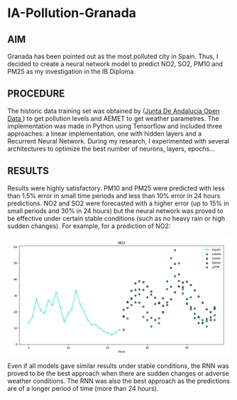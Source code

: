 # IA-Pollution-Granada

## AIM
Granada has been pointed out as the most polluted city in Spain. Thus, I decided to create a neural network model to predict NO2, SO2, PM10 and PM25 as my investigation in the IB Diploma. 

## PROCEDURE 
The historic data training set was obtained by ([Junta De Andalucía Open Data ](https://www.juntadeandalucia.es/datosabiertos/portal/dataset/datos-cuantitativos-diarios-del-indice-de-calidad-del-aire-en-andalucia/resource/a58a1e21-2800-4652-b99e-1921dd5f57d1)) to get pollution levels and AEMET to get weather parametres. 
The implementation was made in Python using Tensorflow and included three approaches: a linear implementation, one with hidden layers and a Recurrent Neural Network. During my research, I experimented with several architectures to optimize the best number of neurons, layers, epochs...

## RESULTS 
Results were highly satisfactory. PM10 and PM25 were predicted with less than 1.5% error in small time periods and less than 10% error in 24 hours predictions. NO2 and SO2 were forecasted with a higher error (up to 15% in small periods and 30% in 24 hours) but the neural network was proved to be effective under certain stable conditions (such as no heavy rain or high sudden changes). 
For example, for a prediction of NO2:

![Example](/Example.png)

Even if all models gave similar results under stable conditions, the RNN was proved to be the best approach when there are sudden changes or adverse weather conditions. The RNN was also the best approach as the predictions are of a longer period of time (more than 24 hours). 

